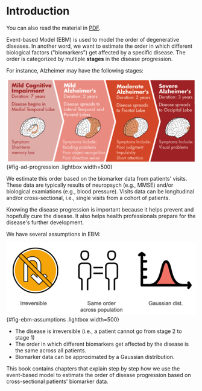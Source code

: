 # Introduction

You can also read the material in [PDF](_book/Event-Based-Models-for-Disease-Progression.pdf).

Event-based Model (EBM) is used to model the order of degenerative diseases. In another word, we want to estimate the order in which different biological factors ("biomarkers") get affected by a specific disease. The order is categorized by multiple **stages** in the disease progression. 

For instance, Alzheimer may have the following stages:

![Alzheimer Disease Progression (Credit: https://preventad.com/alzheimers-disease/)](img/ad_stages.png){#fig-ad-progression .lightbox width=500}

We estimate this order based on the biomarker data from patients' visits. These data are typically results of neuropsych (e.g., MMSE) and/or biological examiations (e.g., blood pressure). Visits data can be longitudinal and/or cross-sectional, i.e., single visits from a cohort of patients. 

Knowing the disease progression is important because it helps prevent and hopefully cure the disease. It also helps health professionals prepare for the disease's further development.

We have several assumptions in EBM:

![Assumptions of EBM](img/assumptions.png){#fig-ebm-assumptions .lightbox width=500}

- The disease is irreversible (i.e., a patient cannot go from stage 2 to stage 1)
- The order in which different biomarkers get affected by the disease is the same across all patients.
- Biomarker data can be approximated by a Gaussian distribution. 

This book contains chapters that explain step by step how we use the event-based model to estimate the order of disease progression based on cross-sectional patients' biomarker data. 